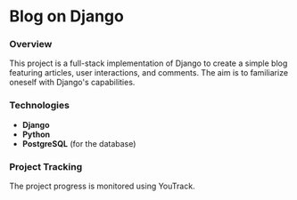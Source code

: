 # Blog on Django

### Overview
This project is a full-stack implementation of Django to create a simple blog featuring articles, user interactions, and comments. The aim is to familiarize oneself with Django's capabilities.

### Technologies
- **Django**
- **Python**
- **PostgreSQL** (for the database)
  
### Project Tracking
The project progress is monitored using YouTrack.
